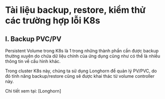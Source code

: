 # Tài liệu backup, restore, kiểm thử các trường hợp lỗi K8s

## I. Backup PVC/PV

Persistent Volume trong K8s là 1 trong những thành phần cần được backup thường xuyên do chứa dữ liệu chính của ứng dụng cũng như có thể là nhiều thông tin về cấu hình khác.

Trong cluster K8s này, chúng ta sử dụng Longhorn để quản lý PV/PVC, do đó tính năng backup/restore cũng sẽ được khai thác từ volume controller này.

Chi tiết xem tại: [Longhorn]